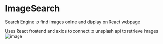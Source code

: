 # ImageSearch
Search Engine to find images online and display on React webpage

Uses React frontend and axios to connect to unsplash api to retrieve images
![image](https://user-images.githubusercontent.com/39596241/120122157-27eb5280-c175-11eb-9596-42be7e3aea2b.png)



